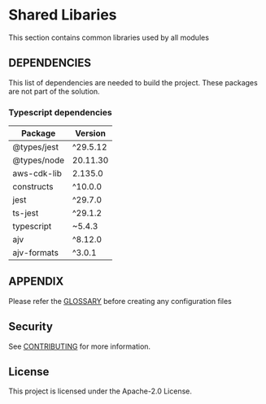 # Shared Libaries

This section contains common libraries used by all modules

## DEPENDENCIES

This list of dependencies are needed to build the project.
These packages are not part of the solution.

### Typescript dependencies

| Package      | Version    |
|--------------|------------|
| @types/jest  | ^29.5.12   |
| @types/node  | 20.11.30   |
| aws-cdk-lib  | 2.135.0    |
| constructs   | ^10.0.0    |
| jest         | ^29.7.0    |
| ts-jest      | ^29.1.2    |
| typescript   | ~5.4.3     |
| ajv          | ^8.12.0    |
| ajv-formats  | ^3.0.1     |

## APPENDIX

Please refer the [GLOSSARY](../GLOSSARY.md) before creating any configuration files

## Security

See [CONTRIBUTING](../CONTRIBUTING.md#security-issue-notifications) for more information.

## License

This project is licensed under the Apache-2.0 License.
